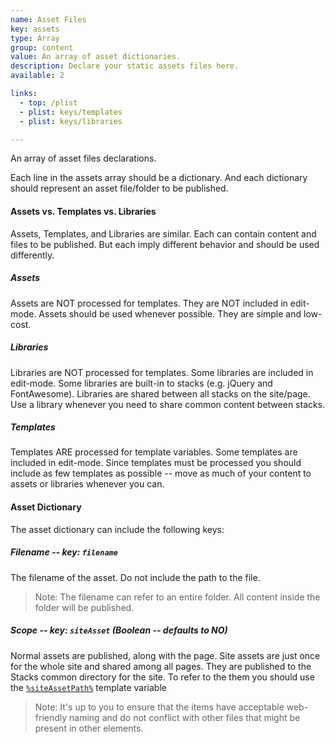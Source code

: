 ```yaml
---
name: Asset Files
key: assets
type: Array
group: content
value: An array of asset dictionaries.
description: Declare your static assets files here.
available: 2

links:
  - top: /plist
  - plist: keys/templates
  - plist: keys/libraries

---
```


An array of asset files declarations.

Each line in the assets array should be a dictionary. And each dictionary should represent an asset file/folder to be published.

#### Assets vs. Templates vs. Libraries

Assets, Templates, and Libraries are similar. Each can contain content and files to be published. But each imply different behavior and should be used differently.

##### Assets
Assets are NOT processed for templates. They are NOT included in edit-mode. Assets should be used whenever possible. They are simple and low-cost.
##### Libraries
Libraries are NOT processed for templates. Some libraries are included in edit-mode. Some libraries are built-in to stacks (e.g. jQuery and FontAwesome). Libraries are shared between all stacks on the site/page.  Use a library whenever you need to share common content between stacks.
##### Templates
Templates ARE processed for template variables. Some templates are included in edit-mode. Since templates must be processed you should include as few templates as possible -- move as much of your content to assets or libraries whenever you can.



#### Asset Dictionary

The asset dictionary can include the following keys:

##### Filename -- key: `filename`
The filename of the asset. Do not include the path to the file.

> Note: The filename can refer to an entire folder. All content inside the folder will be published.

##### Scope -- key: `siteAsset` (Boolean -- defaults to NO)
Normal assets are published, along with the page. Site assets are just once for the whole site and shared among all pages. They are published to the Stacks common directory for the site. To refer to the them you should use the [`%siteAssetPath%`](/templates/siteAssetPath) template variable

> Note: It's up to you to ensure that the items have acceptable web-friendly naming and do not conflict with other files that might be present in other elements.
